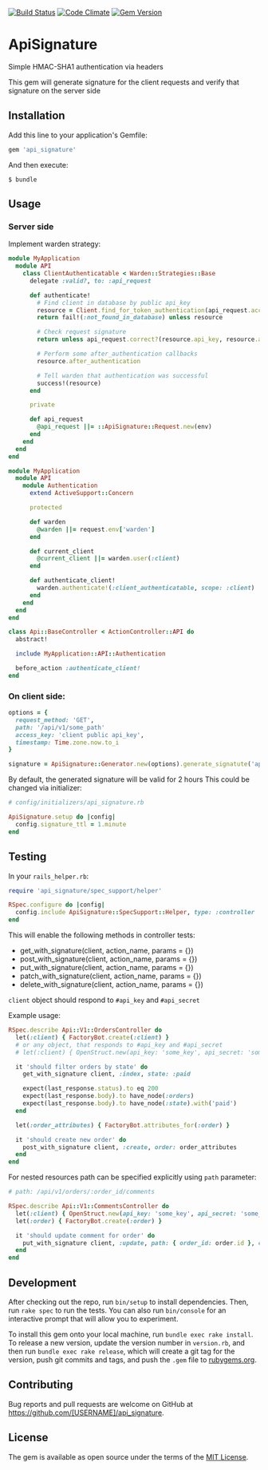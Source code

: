[![Build Status](https://semaphoreci.com/api/v1/igormalinovskiy/api_signature/branches/master/shields_badge.svg)](https://semaphoreci.com/igormalinovskiy/api_signature)
[![Code Climate](https://codeclimate.com/github/psyipm/api_signature/badges/gpa.svg)](https://codeclimate.com/github/psyipm/api_signature)
[![Gem Version](https://badge.fury.io/rb/api_signature.svg)](https://badge.fury.io/rb/api_signature)

# ApiSignature

Simple HMAC-SHA1 authentication via headers

This gem will generate signature for the client requests and verify that signature on the server side

## Installation

Add this line to your application's Gemfile:

```ruby
gem 'api_signature'
```

And then execute:

    $ bundle

## Usage

### Server side

Implement warden strategy:
```ruby
module MyApplication
  module API
    class ClientAuthenticatable < Warden::Strategies::Base
      delegate :valid?, to: :api_request

      def authenticate!
        # Find client in database by public api_key
        resource = Client.find_for_token_authentication(api_request.access_key)
        return fail!(:not_found_in_database) unless resource

        # Check request signature
        return unless api_request.correct?(resource.api_key, resource.api_secret)

        # Perform some after_authentication callbacks
        resource.after_authentication

        # Tell warden that authentication was successful
        success!(resource)
      end

      private

      def api_request
        @api_request ||= ::ApiSignature::Request.new(env)
      end
    end
  end
end
```

```ruby
module MyApplication
  module API
    module Authentication
      extend ActiveSupport::Concern

      protected

      def warden
        @warden ||= request.env['warden']
      end

      def current_client
        @current_client ||= warden.user(:client)
      end

      def authenticate_client!
        warden.authenticate!(:client_authenticatable, scope: :client)
      end
    end
  end
end
```

```ruby
class Api::BaseController < ActionController::API do
  abstract!

  include MyApplication::API::Authentication

  before_action :authenticate_client!
end
```

### On client side:

```ruby
options = {
  request_method: 'GET',
  path: '/api/v1/some_path'
  access_key: 'client public api_key',
  timestamp: Time.zone.now.to_i
}

signature = ApiSignature::Generator.new(options).generate_signatute('api_secret')
```

By default, the generated signature will be valid for 2 hours
This could be changed via initializer:

```ruby
# config/initializers/api_signature.rb

ApiSignature.setup do |config|
  config.signature_ttl = 1.minute
end
```

## Testing

In your `rails_helper.rb`:

```ruby
require 'api_signature/spec_support/helper'

RSpec.configure do |config|
  config.include ApiSignature::SpecSupport::Helper, type: :controller
end
```

This will enable the following methods in controller tests:

* get_with_signature(client, action_name, params = {})
* post_with_signature(client, action_name, params = {})
* put_with_signature(client, action_name, params = {})
* patch_with_signature(client, action_name, params = {})
* delete_with_signature(client, action_name, params = {})

`client` object should respond to `#api_key` and `#api_secret`

Example usage:

```ruby
RSpec.describe Api::V1::OrdersController do
  let(:client) { FactoryBot.create(:client) }
  # or any object, that responds to #api_key and #api_secret
  # let(:client) { OpenStruct.new(api_key: 'some_key', api_secret: 'some_api_secret') }

  it 'should filter orders by state' do
    get_with_signature client, :index, state: :paid

    expect(last_response.status).to eq 200
    expect(last_response.body).to have_node(:orders)
    expect(last_response.body).to have_node(:state).with('paid')
  end

  let(:order_attributes) { FactoryBot.attributes_for(:order) }

  it 'should create new order' do
    post_with_signature client, :create, order: order_attributes
  end
end
```

For nested resources path can be specified explicitly using `path` parameter:

```ruby
# path: /api/v1/orders/:order_id/comments

RSpec.describe Api::V1::CommentsController do
  let(:client) { OpenStruct.new(api_key: 'some_key', api_secret: 'some_api_secret') }
  let(:order) { FactoryBot.create(:order) }

  it 'should update comment for order' do
    put_with_signature client, :update, path: { order_id: order.id }, comment: { content: 'Some value' }
  end
end
```

## Development

After checking out the repo, run `bin/setup` to install dependencies. Then, run `rake spec` to run the tests. You can also run `bin/console` for an interactive prompt that will allow you to experiment.

To install this gem onto your local machine, run `bundle exec rake install`. To release a new version, update the version number in `version.rb`, and then run `bundle exec rake release`, which will create a git tag for the version, push git commits and tags, and push the `.gem` file to [rubygems.org](https://rubygems.org).

## Contributing

Bug reports and pull requests are welcome on GitHub at https://github.com/[USERNAME]/api_signature.

## License

The gem is available as open source under the terms of the [MIT License](http://opensource.org/licenses/MIT).
